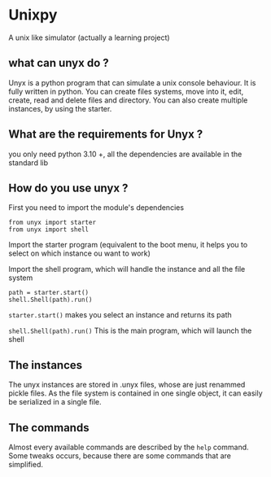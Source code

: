 # Unixpy
A unix like simulator (actually a learning project)
## what can unyx do ?
Unyx is a python program that can simulate a unix console behaviour.
It is fully written in python.
You can create files systems, move into it, edit, create, read and delete files and directory.
You can also create multiple instances, by using the starter.

## What are the requirements for Unyx ?
you only need python 3.10 +, all the dependencies are available in the standard lib

## How do you use unyx ?
First you need to import the module's dependencies

```
from unyx import starter 
from unyx import shell
```
Import the starter program (equivalent to the boot menu, it helps you to select on which instance ou want to work)

Import the shell program, which will handle the instance and all the file system


```
path = starter.start()
shell.Shell(path).run()
```

`starter.start()` makes you select an instance and returns its path

`shell.Shell(path).run()` This is the main program, which will launch the shell 

## The instances
The unyx instances are stored in .unyx files, whose are just renammed pickle files. As the file system is contained in one single object, it can easily be serialized in a single file.

## The commands
Almost every available commands are described by the `help` command.
Some tweaks occurs, because there are some commands that are simplified.
